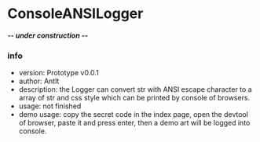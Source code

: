 # ConsoleANSILogger

***-- under construction --***

### info

- version: Prototype v0.0.1
- author: Antlt
- description: the Logger can convert str with ANSI escape character to a array of str and css style which can be printed by console of browsers.
- usage: not finished
- demo usage: copy the secret code in the index page, open the devtool of browser, paste it and press enter, then a demo art will be logged into console.